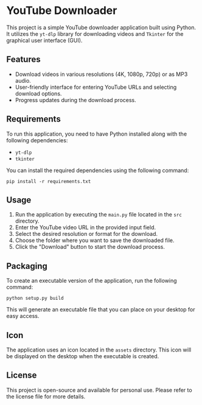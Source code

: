 # YouTube Downloader

This project is a simple YouTube downloader application built using Python. It utilizes the `yt-dlp` library for downloading videos and `Tkinter` for the graphical user interface (GUI).

## Features

- Download videos in various resolutions (4K, 1080p, 720p) or as MP3 audio.
- User-friendly interface for entering YouTube URLs and selecting download options.
- Progress updates during the download process.

## Requirements

To run this application, you need to have Python installed along with the following dependencies:

- `yt-dlp`
- `tkinter`

You can install the required dependencies using the following command:

```
pip install -r requirements.txt
```

## Usage

1. Run the application by executing the `main.py` file located in the `src` directory.
2. Enter the YouTube video URL in the provided input field.
3. Select the desired resolution or format for the download.
4. Choose the folder where you want to save the downloaded file.
5. Click the "Download" button to start the download process.

## Packaging

To create an executable version of the application, run the following command:

```
python setup.py build
```

This will generate an executable file that you can place on your desktop for easy access.

## Icon

The application uses an icon located in the `assets` directory. This icon will be displayed on the desktop when the executable is created.

## License

This project is open-source and available for personal use. Please refer to the license file for more details.
